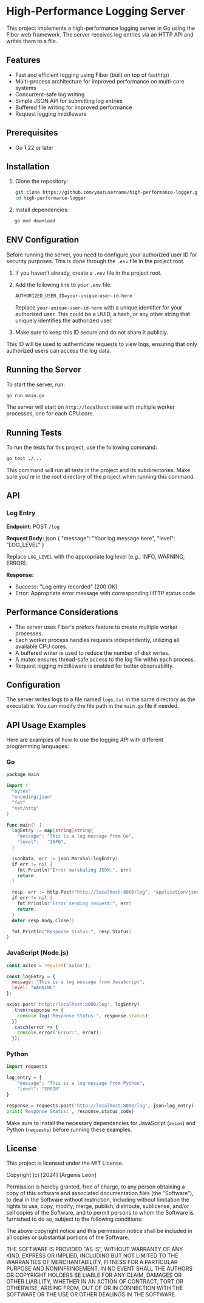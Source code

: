 # High-Performance Logging Server

This project implements a high-performance logging server in Go using the Fiber web framework. The server receives log entries via an HTTP API and writes them to a file.

## Features

- Fast and efficient logging using Fiber (built on top of fasthttp)
- Multi-process architecture for improved performance on multi-core systems
- Concurrent-safe log writing
- Simple JSON API for submitting log entries
- Buffered file writing for improved performance
- Request logging middleware

## Prerequisites

- Go 1.22 or later

## Installation

1. Clone the repository:

   ```bash
   git clone https://github.com/yourusername/high-performance-logger.git
   cd high-performance-logger
   ```

2. Install dependencies:

```bash
   go mod download
```

## ENV Configuration

Before running the server, you need to configure your authorized user ID for security purposes. This is done through the `.env` file in the project root.

1. If you haven't already, create a `.env` file in the project root.

2. Add the following line to your `.env` file:

   ```txt
   AUTHORIZED_USER_ID=your-unique-user-id-here
   ```

   Replace `your-unique-user-id-here` with a unique identifier for your authorized user. This could be a UUID, a hash, or any other string that uniquely identifies the authorized user.

3. Make sure to keep this ID secure and do not share it publicly.

This ID will be used to authenticate requests to view logs, ensuring that only authorized users can access the log data.

## Running the Server

To start the server, run:

```bash
go run main.go
```

The server will start on `http://localhost:8080` with multiple worker processes, one for each CPU core.

## Running Tests

To run the tests for this project, use the following command:

```bash
go test ./...
```

This command will run all tests in the project and its subdirectories. Make sure you're in the root directory of the project when running this command.

## API

### Log Entry

**Endpoint:** POST `/log`

**Request Body:**
json
{
"message": "Your log message here",
"level": "LOG_LEVEL"
}

Replace `LOG_LEVEL` with the appropriate log level (e.g., INFO, WARNING, ERROR).

**Response:**

- Success: "Log entry recorded" (200 OK)
- Error: Appropriate error message with corresponding HTTP status code

## Performance Considerations

- The server uses Fiber's prefork feature to create multiple worker processes.
- Each worker process handles requests independently, utilizing all available CPU cores.
- A buffered writer is used to reduce the number of disk writes.
- A mutex ensures thread-safe access to the log file within each process.
- Request logging middleware is enabled for better observability.

## Configuration

The server writes logs to a file named `logs.txt` in the same directory as the executable. You can modify the file path in the `main.go` file if needed.

## API Usage Examples

Here are examples of how to use the logging API with different programming languages:

### Go

```go
package main

import (
  "bytes"
  "encoding/json"
  "fmt"
  "net/http"
)

func main() {
  logEntry := map[string]string{
    "message": "This is a log message from Go",
    "level":   "INFO",
  }

  jsonData, err := json.Marshal(logEntry)
  if err != nil {
    fmt.Println("Error marshaling JSON:", err)
    return
  }

  resp, err := http.Post("http://localhost:8080/log", "application/json", bytes.NewBuffer(jsonData))
  if err != nil {
    fmt.Println("Error sending request:", err)
    return
  }
  defer resp.Body.Close()

  fmt.Println("Response Status:", resp.Status)
}
```

### JavaScript (Node.js)

```javascript
const axios = require('axios');

const logEntry = {
  message: "This is a log message from JavaScript",
  level: "WARNING"
};

axios.post('http://localhost:8080/log', logEntry)
  .then(response => {
    console.log('Response Status:', response.status);
  })
  .catch(error => {
    console.error('Error:', error);
  });
```

### Python

```python
import requests

log_entry = {
    "message": "This is a log message from Python",
    "level": "ERROR"
}

response = requests.post('http://localhost:8080/log', json=log_entry)
print('Response Status:', response.status_code)
```

Make sure to install the necessary dependencies for JavaScript (`axios`) and Python (`requests`) before running these examples.

## License

This project is licensed under the MIT License.

Copyright (c) [2024] [Argenis León]

Permission is hereby granted, free of charge, to any person obtaining a copy
of this software and associated documentation files (the "Software"), to deal
in the Software without restriction, including without limitation the rights
to use, copy, modify, merge, publish, distribute, sublicense, and/or sell
copies of the Software, and to permit persons to whom the Software is
furnished to do so, subject to the following conditions:

The above copyright notice and this permission notice shall be included in all
copies or substantial portions of the Software.

THE SOFTWARE IS PROVIDED "AS IS", WITHOUT WARRANTY OF ANY KIND, EXPRESS OR
IMPLIED, INCLUDING BUT NOT LIMITED TO THE WARRANTIES OF MERCHANTABILITY,
FITNESS FOR A PARTICULAR PURPOSE AND NONINFRINGEMENT. IN NO EVENT SHALL THE
AUTHORS OR COPYRIGHT HOLDERS BE LIABLE FOR ANY CLAIM, DAMAGES OR OTHER
LIABILITY, WHETHER IN AN ACTION OF CONTRACT, TORT OR OTHERWISE, ARISING FROM,
OUT OF OR IN CONNECTION WITH THE SOFTWARE OR THE USE OR OTHER DEALINGS IN THE
SOFTWARE.
